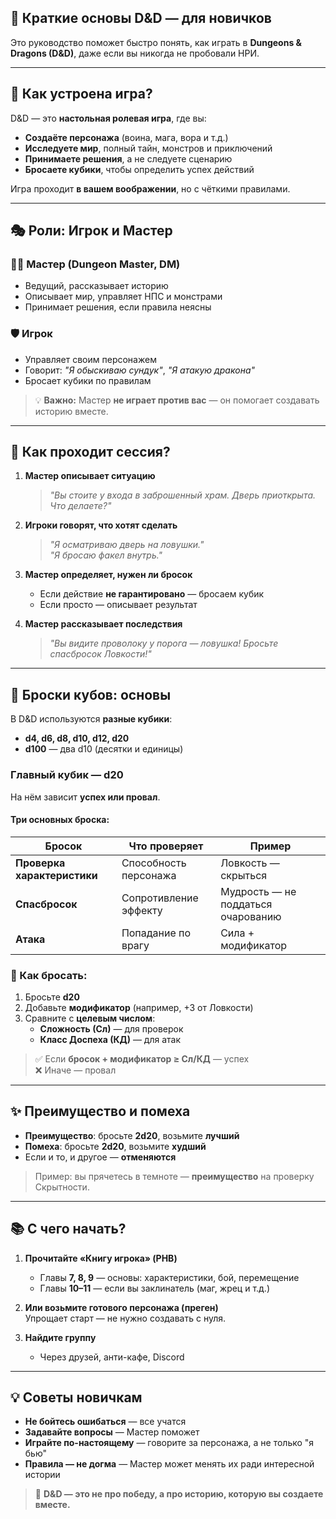 ## 🎲 Краткие основы D&D — для новичков

Это руководство поможет быстро понять, как играть в **Dungeons & Dragons (D&D)**, даже если вы никогда не пробовали НРИ.

---

## 🧩 Как устроена игра?

D&D — это **настольная ролевая игра**, где вы:
- **Создаёте персонажа** (воина, мага, вора и т.д.)
- **Исследуете мир**, полный тайн, монстров и приключений
- **Принимаете решения**, а не следуете сценарию
- **Бросаете кубики**, чтобы определить успех действий

Игра проходит **в вашем воображении**, но с чёткими правилами.

---

## 🎭 Роли: Игрок и Мастер

### 🧙‍♂️ Мастер (Dungeon Master, DM)
- Ведущий, рассказывает историю
- Описывает мир, управляет НПС и монстрами
- Принимает решения, если правила неясны

### 🛡️ Игрок
- Управляет своим персонажем
- Говорит: *"Я обыскиваю сундук"*, *"Я атакую дракона"*
- Бросает кубики по правилам

> 💡 **Важно:** Мастер **не играет против вас** — он помогает создавать историю вместе.

---

## 🎯 Как проходит сессия?

1. **Мастер описывает ситуацию**  
   > *"Вы стоите у входа в заброшенный храм. Дверь приоткрыта. Что делаете?"*

2. **Игроки говорят, что хотят сделать**  
   > *"Я осматриваю дверь на ловушки."*  
   > *"Я бросаю факел внутрь."*

3. **Мастер определяет, нужен ли бросок**  
   - Если действие **не гарантировано** — бросаем кубик
   - Если просто — описывает результат

4. **Мастер рассказывает последствия**  
   > *"Вы видите проволоку у порога — ловушка! Бросьте спасбросок Ловкости!"*

---

## 🎲 Броски кубов: основы

В D&D используются **разные кубики**:
- **d4, d6, d8, d10, d12, d20**
- **d100** — два d10 (десятки и единицы)

### Главный кубик — **d20**
На нём зависит **успех или провал**.

#### Три основных броска:
| Бросок | Что проверяет | Пример |
|-------|---------------|--------|
| **Проверка характеристики** | Способность персонажа | Ловкость — скрыться |
| **Спасбросок** | Сопротивление эффекту | Мудрость — не поддаться очарованию |
| **Атака** | Попадание по врагу | Сила + модификатор |

### 📏 Как бросать:
1. Бросьте **d20**
2. Добавьте **модификатор** (например, +3 от Ловкости)
3. Сравните с **целевым числом**:
   - **Сложность (Сл)** — для проверок
   - **Класс Доспеха (КД)** — для атак

> ✅ Если **бросок + модификатор ≥ Сл/КД** — успех  
> ❌ Иначе — провал

---

## ✨ Преимущество и помеха

- **Преимущество**: бросьте **2d20**, возьмите **лучший**
- **Помеха**: бросьте **2d20**, возьмите **худший**
- Если и то, и другое — **отменяются**

> Пример: вы прячетесь в темноте — **преимущество** на проверку Скрытности.

---

## 📚 С чего начать?

1. **Прочитайте «Книгу игрока» (PHB)**
   - Главы **7, 8, 9** — основы: характеристики, бой, перемещение
   - Главы **10–11** — если вы заклинатель (маг, жрец и т.д.)

2. **Или возьмите готового персонажа (преген)**  
   Упрощает старт — не нужно создавать с нуля.

3. **Найдите группу**
   - Через друзей, анти-кафе, Discord

---

## 💡 Советы новичкам

- **Не бойтесь ошибаться** — все учатся
- **Задавайте вопросы** — Мастер поможет
- **Играйте по-настоящему** — говорите за персонажа, а не только "я бью"
- **Правила — не догма** — Мастер может менять их ради интересной истории

> 🌟 **D&D — это не про победу, а про историю, которую вы создаете вместе.**
